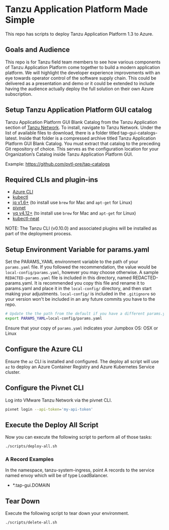 # Tanzu Application Platform Made Simple

This repo has scripts to deploy Tanzu Application Platform 1.3 to Azure.

## Goals and Audience

This repo is for Tanzu field team members to see how various components of Tanzu Application Platform come together to build a modern application platform. We will highlight the developer experience improvements with an eye towards operator control of the software supply chain. This could be delivered as a presentation and demo or it could be extended to include having the audience actually deploy the full solution on their own Azure subscription.

## Setup Tanzu Application Platform GUI catalog

Tanzu Application Platform GUI Blank Catalog from the Tanzu Application section of [Tanzu Network](https://network.tanzu.vmware.com/products/tanzu-application-platform/).
To install, navigate to Tanzu Network. Under the list of available files to download, there is a folder titled tap-gui-catalogs-latest. Inside that folder is a compressed archive titled Tanzu Application Platform GUI Blank Catalog. You must extract that catalog to the preceding Git repository of choice. This serves as the configuration location for your Organization’s Catalog inside Tanzu Application Platform GUI.

Example: https://github.com/pvtl-pre/tap-catalogs

## Required CLIs and plugin-ins

- [Azure CLI](https://docs.microsoft.com/en-us/cli/azure/install-azure-cli)
- [kubectl](https://kubernetes.io/docs/tasks/tools/)
- [jq v1.6+](https://github.com/stedolan/jq) (to install use `brew` for Mac and `apt-get` for Linux)
- [pivnet](https://github.com/pivotal-cf/pivnet-cli)
- [yq v4.12+](https://github.com/mikefarah/yq) (to install use `brew` for Mac and `apt-get` for Linux)
- [kubectl-neat](https://github.com/itaysk/kubectl-neat)

NOTE: The Tanzu CLI (v0.10.0) and associated plugins will be installed as part of the deployment process.

## Setup Environment Variable for params.yaml

Set the PARAMS_YAML environment variable to the path of your `params.yaml` file. If you followed the recommendation, the value would be `local-config/params.yaml`, however you may choose otherwise. A sample `REDACTED-params.yaml` file is included in this directory, named REDACTED-params.yaml. It is recommended you copy this file and rename it to params.yaml and place it in the `local-config/` directory, and then start making your adjustments. `local-config/` is included in the `.gitignore` so your version won't be included in an any future commits you have to the repo.

```bash
# Update the the path from the default if you have a different params.yaml file name or location.
export PARAMS_YAML=local-config/params.yaml
```

Ensure that your copy of `params.yaml` indicates your Jumpbox OS: OSX or Linux

## Configure the Azure CLI

Ensure the `az` CLI is installed and configured. The deploy all script will use `az` to deploy an Azure Container Registry and Azure Kubernetes Service cluster.

## Configure the Pivnet CLI

Log into VMware Tanzu Network via the pivnet CLI.

```bash
pivnet login --api-token='my-api-token'
```

## Execute the Deploy All Script

Now you can execute the following script to perform all of those tasks:

```bash
./scripts/deploy-all.sh
```

### A Record Examples

In the namespace, tanzu-system-ingress, point A records to the service named envoy which will be of type LoadBalancer.

- *.tap-gui.DOMAIN

## Tear Down

Execute the following script to tear down your environment.

```bash
./scripts/delete-all.sh
```